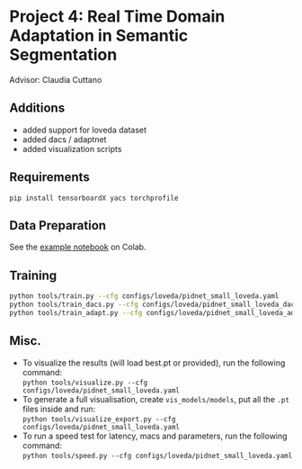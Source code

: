 # Project 4: Real Time Domain Adaptation in Semantic Segmentation
Advisor: Claudia Cuttano

## Additions
- added support for loveda dataset
- added dacs / adaptnet
- added visualization scripts

## Requirements

```pip install tensorboardX yacs torchprofile```

## Data Preparation
See the [example notebook](https://colab.research.google.com/drive/1XeZl2EOh4jY5AOS-Nyy3LTs-LKU39HRB?usp=sharing) on Colab.

## Training
```bash
python tools/train.py --cfg configs/loveda/pidnet_small_loveda.yaml             # base
python tools/train_dacs.py --cfg configs/loveda/pidnet_small_loveda_dacs.yaml   # dacs
python tools/train_adapt.py --cfg configs/loveda/pidnet_small_loveda_adapt.yaml # adaptnet
```

## Misc.

- To visualize the results (will load best.pt or provided), run the following command:  
```python tools/visualize.py --cfg configs/loveda/pidnet_small_loveda.yaml```
- To generate a full visualisation, create `vis_models/models`, put all the `.pt` files inside and run:  
```python tools/visualize_export.py --cfg configs/loveda/pidnet_small_loveda.yaml```
- To run a speed test for latency, macs and parameters, run the following command:  
```python tools/speed.py --cfg configs/loveda/pidnet_small_loveda.yaml```
